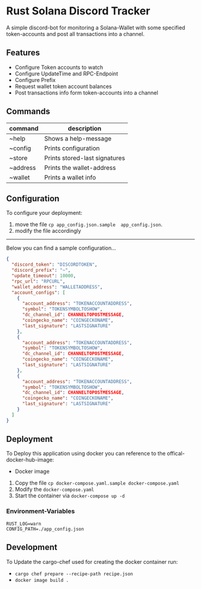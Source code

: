 # Rust Solana Discord Tracker

A simple discord-bot for monitoring a Solana-Wallet with some specified token-accounts and post all transactions into a
channel.

## Features

- Configure Token accounts to watch
- Configure UpdateTime and RPC-Endpoint
- Configure Prefix
- Request wallet token account balances
- Post transactions info form token-accounts into a channel

## Commands

| command  | description                   |
|----------|-------------------------------|
| ~help    | Shows a help-message          | 
| ~config  | Prints configuration          | 
| ~store   | Prints stored-last signatures | 
| ~address | Prints the wallet-address     |
| ~wallet  | Prints a wallet info          | 

## Configuration

To configure your deployment:

1. move the file `cp app_config.json.sample  app_config.json`.
2. modify the file accordingly

---
Below you can find a sample configuration...

```json
{
  "discord_token": "DISCORDTOKEN",
  "discord_prefix": "~",
  "update_timeout": 10000,
  "rpc_url": "RPCURL",
  "wallet_address": "WALLETADDRESS",
  "account_configs": [
    {
      "account_address": "TOKENACCOUNTADDRESS",
      "symbol": "TOKENSYMBOLTOSHOW",
      "dc_channel_id": CHANNELTOPOSTMESSAGE,
      "coingecko_name": "COINGECKONAME",
      "last_signature": "LASTSIGNATURE"
    },
    {
      "account_address": "TOKENACCOUNTADDRESS",
      "symbol": "TOKENSYMBOLTOSHOW",
      "dc_channel_id": CHANNELTOPOSTMESSAGE,
      "coingecko_name": "COINGECKONAME",
      "last_signature": "LASTSIGNATURE"
    },
    {
      "account_address": "TOKENACCOUNTADDRESS",
      "symbol": "TOKENSYMBOLTOSHOW",
      "dc_channel_id": CHANNELTOPOSTMESSAGE,
      "coingecko_name": "COINGECKONAME",
      "last_signature": "LASTSIGNATURE"
    }
  ]
}
```

## Deployment

To Deploy this application using docker you can reference to the offical-docker-hub-image:

- Docker image

1. Copy the file `cp docker-compose.yaml.sample docker-compose.yaml`
2. Modify the `docker-compose.yaml`
3. Start the container via `docker-compose up -d`

### Environment-Variables

```dotenv
RUST_LOG=warn
CONFIG_PATH=./app_config.json
```

## Development

To Update the cargo-chef used for creating the docker container run:

- `cargo chef prepare --recipe-path recipe.json`
- `docker image build .`